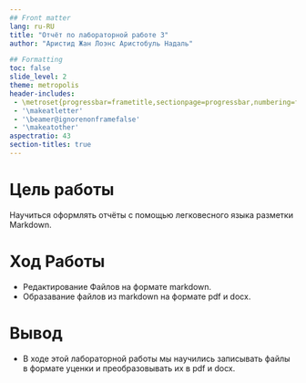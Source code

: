 ```yaml
---
## Front matter
lang: ru-RU
title: "Отчёт по лабораторной работе 3"
author: "Аристид Жан Лоэнс Аристобуль Надаль"

## Formatting
toc: false
slide_level: 2
theme: metropolis
header-includes: 
 - \metroset{progressbar=frametitle,sectionpage=progressbar,numbering=fraction}
 - '\makeatletter'
 - '\beamer@ignorenonframefalse'
 - '\makeatother'
aspectratio: 43
section-titles: true
---
```


# Цель работы

Научиться оформлять отчёты с помощью легковесного языка разметки Markdown.

# Ход Работы

- Редактирование Файлов на формате markdown.
- Образавание файлов из markdown на формате pdf и docx.

# Вывод

- В ходе этой лабораторной работы мы научились записывать файлы в формате уценки и преобразовывать их в pdf и docx.